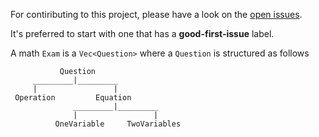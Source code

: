 For contiributing to this project, please have a look on the [open issues](https://github.com/mj-nehme/math_test/issues?q=is%3Aopen+is%3Aissue).

It's preferred to start with one that has a **good-first-issue** label.

A math `Exam` is a `Vec<Question>` where a `Question` is structured as follows


               Question
         _________|_________
         |                 |
     Operation         Equation
                  _________|_________
                  |                 |
              OneVariable     TwoVariables
              
